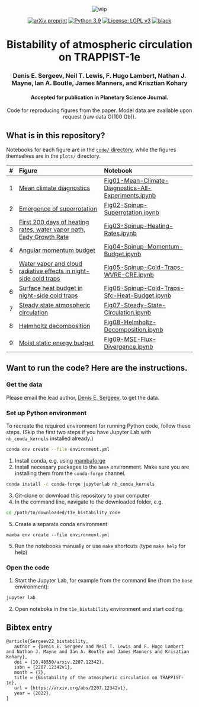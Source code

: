 <p align="center">
  <img src="https://img.shields.io/badge/wip-%20%F0%9F%9A%A7%20under%20construction%20%F0%9F%9A%A7-yellow"
       alt="wip">
</p>

<p align="center">
<a href="https://arxiv.org/abs/2207.12342">
<img src="https://img.shields.io/badge/arXiv-2207.12342-red"
     alt="arXiv preprint"></a>
<a href="https://www.python.org/downloads/">
<img src="https://img.shields.io/badge/python-3.10-blue.svg"
     alt="Python 3.9"></a>
<a href="LICENSE">
<img src="https://img.shields.io/badge/License-LGPL%20v3-green.svg"
     alt="License: LGPL v3"></a>
<a href="https://github.com/psf/black">
<img src="https://img.shields.io/badge/code%20style-black-000000.svg"
     alt="black"></a>
</p>

<h1 align="center">
  Bistability of atmospheric circulation on TRAPPIST-1e
</h1>
<h3 align="center">
  Denis E. Sergeev, Neil T. Lewis, F. Hugo Lambert, Nathan J. Mayne, Ian A. Boutle, James Manners, and Krisztian Kohary
</h3>
<h4 align="center">
  Accepted for publication in Planetary Science Journal.
</h4>
<p align="center">
  Code for reproducing figures from the paper.
  Model data are available upon request (raw data O(100 Gb)).
</p>

<h2>What is in this repository?</h2>

Notebooks for each figure are in the [`code/` directory](code), while the figures themselves are in the `plots/` directory.

|  #  | Figure | Notebook |
|:---:|:-------|:---------|
|  1  | [Mean climate diagnostics](plots/ch111_mean/ch111_mean__all_sim__u_max_eq_jet_300hpa_jet_lat_free_trop_ratio_dn_ep_temp_diff_trop_t_sfc_min__u_temp_vcross.png) | [Fig01-Mean-Climate-Diagnostics-All-Experiments.ipynb](https://nbviewer.jupyter.org/github/dennissergeev/t1e_bistability_code/blob/main/code/Fig01-Mean-Climate-Diagnostics-All-Experiments.ipynb) |
|  2  | [Emergence of superrotation](plots/ch111_spinup/ch111_spinup__base_sens-t280k__u_eq_jet_max_wave_amplitude_300hpa.png) | [Fig02-Spinup-Superrotation.ipynb](https://nbviewer.jupyter.org/github/dennissergeev/t1e_bistability_code/blob/main/code/Fig02-Spinup-Superrotation.ipynb) |
|  3  | [First 200 days of heating rates, water vapor path, Eady Growth Rate](plots/ch111_spinup/ch111_spinup__base_sens-t280k__tseries__wvp_d_dt_sw_d_dt_lw_d_dt_cv_d_dt_diab_d_eady_growth__day000-200_mean.png) | [Fig03-Spinup-Heating-Rates.ipynb](https://nbviewer.jupyter.org/github/dennissergeev/t1e_bistability_code/blob/main/code/Fig03-Spinup-Heating-Rates.ipynb) |
|  4  | [Angular momentum budget](plots/ch111_spinup/ch111_spinup__base_sens-t280k__ang_mom_bud_ang_mom_time_change__0-20_20-80_80-200_250-450__yprof.png) | [Fig04-Spinup-Momentum-Budget.ipynb](https://nbviewer.jupyter.org/github/dennissergeev/t1e_bistability_code/blob/main/code/Fig04-Spinup-Momentum-Budget.ipynb) |
|  5  | [Water vapor and cloud radiative effects in night-side cold traps](plots/ch111_spinup/ch111_spinup__base_sens-t280k__wvp_cwp_wvre_lw_sfc_cre_lw_sfc_t_sfc__cold_traps.png) | [Fig05-Spinup-Cold-Traps-WVRE-CRE.ipynb](https://nbviewer.jupyter.org/github/dennissergeev/t1e_bistability_code/blob/main/code/Fig05-Spinup-Cold-Traps-WVRE-CRE.ipynb) |
|  6  | [Surface heat budget in night-side cold traps](plots/ch111_spinup/ch111_spinup__base_sens-t280k__dt_sfc_dt_sfc_net_down_lw_sfc_shf_sfc_lhf_sfc_down_lw__cold_traps.png) | [Fig06-Spinup-Cold-Traps-Sfc-Heat-Budget.ipynb](https://nbviewer.jupyter.org/github/dennissergeev/t1e_bistability_code/blob/main/code/Fig06-Spinup-Cold-Traps-Sfc-Heat-Budget.ipynb) |
|  7  | [Steady state atmospheric circulation](plots/ch111_mean/ch111_mean__base_sens-t280k__temp_300hpa_winds_ghgt_dev_map_500hpa.png) | [Fig07-Steady-State-Circulation.ipynb](https://nbviewer.jupyter.org/github/dennissergeev/t1e_bistability_code/blob/main/code/Fig07-Steady-State-Circulation.ipynb) |
|  8  | [Helmholtz decomposition](plots/ch111_mean/ch111_mean__base_sens-t280k__rotdiv_300hpa.png) | [Fig08-Helmholtz-Decomposition.ipynb](https://nbviewer.jupyter.org/github/dennissergeev/t1e_bistability_code/blob/main/code/Fig08-Helmholtz-Decomposition.ipynb) |
|  9  | [Moist static energy budget](plots/ch111_mean/ch111_mean__base_sens-t280k__tmm_rot_div_flux_mse__tot_rot.png) | [Fig09-MSE-Flux-Divergence.ipynb](https://nbviewer.jupyter.org/github/dennissergeev/t1e_bistability_code/blob/main/code/Fig09-MSE-Flux-Divergence.ipynb) |


<h2>Want to run the code? Here are the instructions.</h2>

<h3>Get the data</h3>

Please email the lead author, [Denis E. Sergeev](https://dennissergeev.github.io), to get the data.

<h3>Set up Python environment</h3>

To recreate the required environment for running Python code, follow these steps. (Skip the first two steps if you have Jupyter Lab with `nb_conda_kernels` installed already.)
```bash
conda env create --file environment.yml
```
1. Install conda, e.g. using [mambaforge](https://github.com/conda-forge/miniforge#mambaforge)
2. Install necessary packages to the `base` environment. Make sure you are installing them from the `conda-forge` channel.
```bash
conda install -c conda-forge jupyterlab nb_conda_kernels
```
3. Git-clone or download this repository to your computer
4. In the command line, navigate to the downloaded folder, e.g.
```bash
cd /path/to/downloaded/t1e_bistability_code
```
5. Create a separate conda environment
```
mamba env create --file environment.yml
```
5. Run the notebooks manually or use `make` shortcuts (type `make help` for help)

<h3>Open the code</h3>

1. Start the Jupyter Lab, for example from the command line (from the `base` environment):
```bash
jupyter lab
```
2. Open noteboks in the `t1e_bistability` environment and start coding.

<h2>Bibtex entry</h2>

    @article{Sergeev22_bistability,
       author = {Denis E. Sergeev and Neil T. Lewis and F. Hugo Lambert and Nathan J. Mayne and Ian A. Boutle and James Manners and Krisztian Kohary},
       doi = {10.48550/arxiv.2207.12342},
       isbn = {2207.12342v1},
       month = {7},
       title = {Bistability of the atmospheric circulation on TRAPPIST-1e},
       url = {https://arxiv.org/abs/2207.12342v1},
       year = {2022},
    }

